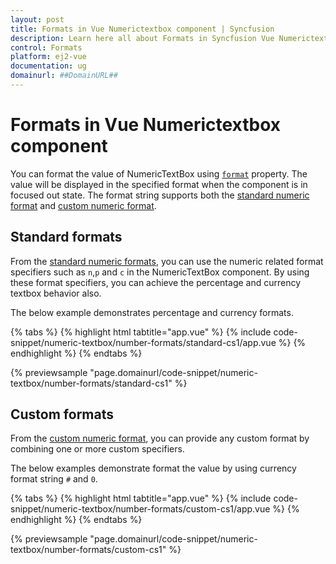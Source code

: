 ```yaml
---
layout: post
title: Formats in Vue Numerictextbox component | Syncfusion
description: Learn here all about Formats in Syncfusion Vue Numerictextbox component of Syncfusion Essential JS 2 and more.
control: Formats 
platform: ej2-vue
documentation: ug
domainurl: ##DomainURL##
---
```


# Formats in Vue Numerictextbox component

You can format the value of NumericTextBox using [`format`](https://ej2.syncfusion.com/vue/documentation/api/numerictextbox/#format) property. The value will be displayed in the specified format when the component is in focused out state. The format string supports both the [standard numeric format](../common/internationalization#supported-format-string/) and [custom numeric format](../common/internationalization#custom-number-formatting-and-parsing/).

## Standard formats

From the [standard numeric formats](../common/internationalization#supported-format-string/), you can use the numeric related format specifiers such as `n`,`p` and `c` in the NumericTextBox component. By using these format specifiers, you can achieve the percentage and currency textbox behavior also.

The below example demonstrates percentage and currency formats.

{% tabs %}
{% highlight html tabtitle="app.vue" %}
{% include code-snippet/numeric-textbox/number-formats/standard-cs1/app.vue %}
{% endhighlight %}
{% endtabs %}
        
{% previewsample "page.domainurl/code-snippet/numeric-textbox/number-formats/standard-cs1" %}

## Custom formats

From the [custom numeric format](../common/internationalization#custom-number-formatting-and-parsing/), you can provide any custom format by combining one or more custom specifiers.

The below examples demonstrate format the value by using currency format string `#` and `0`.

{% tabs %}
{% highlight html tabtitle="app.vue" %}
{% include code-snippet/numeric-textbox/number-formats/custom-cs1/app.vue %}
{% endhighlight %}
{% endtabs %}
        
{% previewsample "page.domainurl/code-snippet/numeric-textbox/number-formats/custom-cs1" %}
